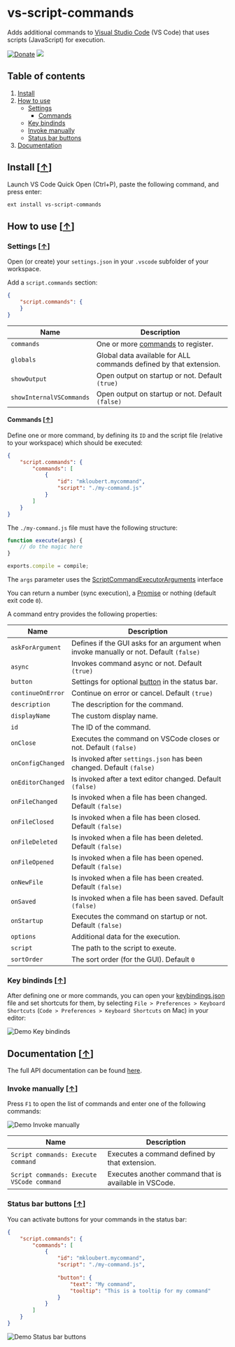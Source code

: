# vs-script-commands

Adds additional commands to [Visual Studio Code](https://code.visualstudio.com/) (VS Code) that uses scripts (JavaScript) for execution.

[![Donate](https://img.shields.io/badge/Donate-PayPal-green.svg)](https://www.paypal.com/cgi-bin/webscr?cmd=_s-xclick&hosted_button_id=UHVN4LRJTEXQS) [![](https://api.flattr.com/button/flattr-badge-large.png)](https://flattr.com/submit/auto?fid=o62pkd&url=https%3A%2F%2Fgithub.com%2Fmkloubert%2Fvs-script-commands)

## Table of contents

1. [Install](#install-)
2. [How to use](#how-to-use-)
   * [Settings](#settings-)
      * [Commands](#commands-)
   * [Key bindinds](#key-bindinds-)
   * [Invoke manually](#invoke-manually-)
   * [Status bar buttons](#status-bar-buttons-)
3. [Documentation](#documentation-)

## Install [[&uarr;](#table-of-contents)]

Launch VS Code Quick Open (Ctrl+P), paste the following command, and press enter:

```bash
ext install vs-script-commands
```

## How to use [[&uarr;](#table-of-contents)]

### Settings [[&uarr;](#how-to-use-)]

Open (or create) your `settings.json` in your `.vscode` subfolder of your workspace.

Add a `script.commands` section:

```json
{
    "script.commands": {
    }
}
```

| Name | Description |
| ---- | --------- |
| `commands` | One or more [commands](#commands-) to register. |
| `globals` | Global data available for ALL commands defined by that extension. |
| `showOutput` | Open output on startup or not. Default `(true)` |
| `showInternalVSCommands` | Open output on startup or not. Default `(false)` |

#### Commands [[&uarr;](#settings-)]

Define one or more command, by defining its `ID` and the script file (relative to your workspace) which should be executed:

```json
{
    "script.commands": {
        "commands": [
            {
                "id": "mkloubert.mycommand",
                "script": "./my-command.js"
            }
        ]
    }
}
```

The `./my-command.js` file must have the following structure:

```javascript
function execute(args) {
    // do the magic here
}

exports.compile = compile;
```

The `args` parameter uses the [ScriptCommandExecutorArguments](https://mkloubert.github.io/vs-script-commands/interfaces/_contracts_.scriptcommandexecutorarguments.html) interface

You can return a number (sync execution), a [Promise](https://developer.mozilla.org/en/docs/Web/JavaScript/Reference/Global_Objects/Promise) or nothing (default exit code `0`).

A command entry provides the following properties:

| Name | Description |
| ---- | --------- |
| `askForArgument` | Defines if the GUI asks for an argument when invoke manually or not. Default `(false)` |
| `async` | Invokes command async or not. Default `(true)` |
| `button` | Settings for optional [button](#status-bar-buttons-) in the status bar. |
| `continueOnError` | Continue on error or cancel. Default `(true)` |
| `description` | The description for the command. |
| `displayName` | The custom display name. |
| `id` | The ID of the command. |
| `onClose` | Executes the command on VSCode closes or not. Default `(false)` |
| `onConfigChanged` | Is invoked after `settings.json` has been changed. Default `(false)` |
| `onEditorChanged` | Is invoked after a text editor changed. Default `(false)` |
| `onFileChanged` | Is invoked when a file has been changed. Default `(false)` |
| `onFileClosed` | Is invoked when a file has been closed. Default `(false)` |
| `onFileDeleted` | Is invoked when a file has been deleted. Default `(false)` |
| `onFileOpened` | Is invoked when a file has been opened. Default `(false)` |
| `onNewFile` | Is invoked when a file has been created. Default `(false)` |
| `onSaved` | Is invoked when a file has been saved. Default `(false)` |
| `onStartup` | Executes the command on startup or not. Default `(false)` |
| `options` | Additional data for the execution. |
| `script` | The path to the script to exeute. |
| `sortOrder` | The sort order (for the GUI). Default `0` |

### Key bindinds [[&uarr;](#how-to-use-)]

After defining one or more commands, you can open your [keybindings.json](https://code.visualstudio.com/docs/customization/keybindings#_customizing-shortcuts) file and set shortcuts for them, by selecting `File > Preferences > Keyboard Shortcuts` (`Code > Preferences > Keyboard Shortcuts` on Mac) in your editor:

![Demo Key bindinds](https://raw.githubusercontent.com/mkloubert/vs-script-commands/master/img/demo1.gif)

## Documentation [[&uarr;](#table-of-contents)]

The full API documentation can be found [here](https://mkloubert.github.io/vs-script-commands/).

### Invoke manually [[&uarr;](#how-to-use-)]

Press `F1` to open the list of commands and enter one of the following commands:

![Demo Invoke manually](https://raw.githubusercontent.com/mkloubert/vs-script-commands/master/img/demo2.gif)

| Name | Description |
| ---- | --------- |
| `Script commands: Execute command` | Executes a command defined by that extension. |
| `Script commands: Execute VSCode command` | Executes another command that is available in VSCode. |

### Status bar buttons [[&uarr;](#how-to-use-)]

You can activate buttons for your commands in the status bar:

```json
{
    "script.commands": {
        "commands": [
            {
                "id": "mkloubert.mycommand",
                "script": "./my-command.js",
                
                "button": {
                    "text": "My command",
                    "tooltip": "This is a tooltip for my command"
                }
            }
        ]
    }
}
```

![Demo Status bar buttons](https://raw.githubusercontent.com/mkloubert/vs-script-commands/master/img/demo3.gif)
